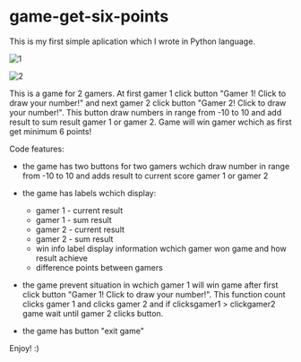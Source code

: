 # game-get-six-points

This is my first simple aplication which I wrote in Python language.

![1](https://user-images.githubusercontent.com/33809996/36562088-1920cf02-1816-11e8-9bea-0f3b2aee14d5.jpg)

![2](https://user-images.githubusercontent.com/33809996/36562091-1ba28504-1816-11e8-926a-0b674df80cab.jpg)

This is a game for 2 gamers. At first gamer 1 click button "Gamer 1! Click to draw your number!" and next gamer 2 click button "Gamer 2! Click to draw your number!".
This button draw numbers in range from -10 to 10 and add result to sum result gamer 1 or gamer 2.
Game will win gamer wchich as first get minimum 6 points! 

Code features:
- the game has two buttons for two gamers wchich draw number in range from -10 to 10 and adds result to current score gamer 1 or gamer 2

- the game has labels wchich display:
	- gamer 1 - current result
	- gamer 1 - sum result
	- gamer 2 - current result
	- gamer 2 - sum result
	- win info label display information wchich gamer won game and how result achieve
	- difference points between gamers

- the game prevent situation in wchich gamer 1 will win game after first click button "Gamer 1! Click to draw your number!". This function count clicks gamer 1 and clicks gamer 2 and if clicksgamer1 > clickgamer2 game wait until gamer 2 clicks button. 

- the game has button "exit game"

Enjoy! :)
